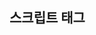 ## 스크립트 태그 <script>
: 스크립트 태그 내부에다가 js 내용 삽입(스크립트 코드를 html에 직접 작성)하거나 외부 js를 src로 가져올 때 사용한다
- head 태그 안에 작성하는 것이 일반적이지만 body 안에 가장 끝에 쓸 수 있다.
~~~
const myName =document.getElementById('my-name');
-> 이거 실행하고 싶으면 <div id="my-name">heropy</div>을 먼저 실행 시키고 <script src="./js/mian.js"></script> 이게 실행되야 한다
~~~
  
### 1. 속성
  - async 속성 : html에서 스크립트의 비동기적 실행 여부, 직접적으로 입력하는 경우는 없음, src 속성이 필수(외부js를 활용한다는 뜻)
    * js의 동기적 실행과 비동기적 실행: 동기적인 실행은 js 코드가 순차적으로 위에서 아래로 순서대로 실행되는 것, 비동기적 실행은 순차적으로 실행되는 것이 아니라 필요에 의해 단계를 건너뛸 수 있어 비순차적이다
  - defer 속성 : src 속성 필수(외부js를 활용한다는 뜻), 문서 파싱 구분 분석 후 작동 여부 , html에서 있는 내용을 js에서 찾아서 분석(실행)해야하는 경우가 있는 데 실행하는 js 코드가 html에서 언제 동작하느냐에 따라서 html을 제대로 실행하는 여부가 달림.
    -> html의 문서 전체를 분석한 다음 js 소스에 있는 파일을 실행해라는 선언하는 부분이다: 스크립트 코드를 body 안 가장 끝 쪽에 작성하는 것을 방지함
  -src 속성 : script 태그에 src를 이용해서 외부 js를 가져오면 script 내부의 작성된 js 코드는 무시된다.
  - type 속성: 기본값이 text/javascript 이며 요즘엔 쓰지 않는다. type 속성을 통해 굳이 다른 종류의 js는 사용하지 않는다

### 2. noscript 태그
  : 예전에는 js가 작동하지 않는 브라우저가 있었는데 이 태그를 통해서 js가 동작하지 않는 환경에서는 이런 내용을 실행해주세요 라고 정의 할 때 그 정의 내용을 이 태그 안에 작성함
  - noscript를 통해서 js가 실행되지 않는 환경에서 무슨 내용을 화면에 출력하고 사용자에게 노출할 것인가의 내용을 noscript 태그 안에다 작성한다.
  - 중첩 브라우저 컨텍스트를 이용할 때도 스크립트 코드가 실행되지 못하게 sandbox 속성을 통해 막았던 것을 이 태그로 해결할 수 있었다
  - noscript html에서 index html을 iframe 태그를 이용하여 가져옴. iframe에 sandbox 속성 추가시 index html의 스크립트가 차단되어 index html의 noscript 태그 안 내용이 출력된다

## 표 콘텐츠
: excel이나 구글 스프레드 시트 등에서 만들 수 있는 데이터 양식
  
### [기본 틀 구성 태그]
: 표-줄-칸 순으로 만든다.
  
1. table 태그 
  : 테이블 표를 만들 때 사용, 일반적으로 인라인과 블록요소로 표를 못만드므로 display:table 으로 선언, 하지만 기본적으로 블록요소처럼 굉장히 유사한 특성을 가진다.
  - 표가 들어가 영역 설정하는 역할
  - table 태그는 표를 만드는 용도로만 사용
  - table 이하의 다른 display 값들은 신경 안써도 됨
  
2. tr 태그 table row: 행(줄)을 만드는 태그, display: table-row(별도 수정해서 쓰지x)
  
3. th 태그 table header
  - display: table-cell(별도 수정해서 쓰지x)
  - 제목의 역할 하는 부분에서는 th 태그 사용
  - th태그는 글씨가 두껍게 됨
  - abbr 속성 : th에 대한 간단한 설명
  - headers 속성 : 다른 th와 연결되있는 거면 그 아이디와 연결하기 위한 것(종속되어져 있다는 것을 표현하기 위해서) , headers=”자신의 상위 개념의 칸의 아이디”
  - colspan 속성 : 자기가 존재하는 셀의 위치에서 열 을 몇 칸까지 확장해서 병합할 것인가(수평 병합), 기본: 1
  -rowspan 속성: 자기가 존재하는 셀의 위치에서 줄을 몇 줄 확장해서 병합할 것인가(수직 병합), 기본:1
  - scop 속성: 각각 머리글(header)들이 어떤 칸들을 의미하는지 어떤 칸들에 종속되어있는 지 볼 때 사용, 잘 사용하지는 않음
    -> col: 자신의 열을 지칭하는 것
  
4. td 태그 table data : 열(칸=cell)을 만드는 태그, 일반적으로는 td 태그를 많이 씀
  - display: table-cell(별도 수정해서 쓰지x)
  - 칸 같은 경우 무조건 하나의 줄 안에 포함되어야 함
  - headers 속성 : th에 있는 id 값 연결, 굳이 연결 다 안해도 됨
  - colspan 속성 : 열 기준 확장
  - rowspan 속성 : 줄 기준 확장

5.예제
~~~
 <table>
    <tr>
      <!--표의 header 부분이므로 th 작성-->
      <th>데이터 타입</th>
      <th>데이터 값</th>
    </tr>
    <!--표의 data 부분이므로 td 작성-->
    <tr>
      <td>알파벳</td>
      <td>A</td>
    </tr>
    <tr>
      <td>숫자</td>
      <td>7</td>
    </tr>
  </table>
->html
~~~
~~~
/*셀과 셀 사이 여백 없앰*/
table {
  border-collapse: collapse;
}
/*칸 스타일*/
th {
  border: 1px solid red;
  padding: 10px;
  background-color: lightgrey;
}
td {
  border: 1px solid red;
  padding: 10px;
}
-> css
~~~
![image](https://user-images.githubusercontent.com/89250252/130329544-553f9307-66c3-475a-a607-b39ad39ebc4f.png)

~~~
 <table>
    <tr>
      <th rowspan="2" id="th-data">데이터</th>
      <th headers="th-data"> 타입</th>

      <td>알파벳</td>
      <td >숫자</td>
    </tr>
   
    <tr>
      <th headers="th-data">값</th>
      <td>A</td>
      <td>7</td>
    </tr>
    
  </table>
 ~~~
![image](https://user-images.githubusercontent.com/89250252/130329563-bb6c7ede-ac5b-466e-86b9-c59f8e3a4d4d.png)
  
  - 예전에는 표 태그를 웹의 레이아웃을 잡는 역할로 쓰였지만 지금은 css 가 잘되어있어서 표 태그 이외의 다른 용도로 쓰면 안됨

### [표 보조 태그]
1. caption 태그 : 하나의 table의 실질적인 제목 설정하는 것이므로 제목이 두개 될 수 없다.
  - display: table-caption -> table 내부에 들어가는 태그 이기 때문에 신경x
  - table 태그의 바로 밑쪽에 작성해야 함

2. 표 열들 공통적 정의
  - col 태그 : col은 하나의 열
    * 빈 태그
    * 보통 caption 태그 밑에 씀
    * col 태그는 display: table-column 신경 x
    * css를 주지 않는 이상 col 순서(적용할 열 순서와 동일한)대로 입력한 스타일이 적용된다. 
  - colgroup 태그 : 여러 개의 열 포함 가능
    * 태그에 스타일을 연속적으로 입힐 때 몇 개의 col 까지를 연결할 것인가를 설정할 때 span 속성 사용해서 함
       + ex) 두번째 col 부터 세번째까지이면 스타일 입힐거면 두번째 col에 span = “2” span은 숫자만큼 확장한다는 뜻이기 때문에 col이 세개가 필요해도 col 태그 두개만 있어도 작용한다.
    * display : table-column-group 신경x
    * col 태그를 wrapping해주는 역할
  
3. 테이블의 영역을 나누는 태그
  - 실질적으로 보이는 테이블의 영역 구성에는 영향을 미치지 않는다.
  - 의미적인 부분에서만 영역 나누는 것
  - thead 태그 : 표의 머리글
    * display : table-header-group 신경x
  - tbody 태그 : 표의 본문
    * display : table-body-group 신경x
  - tfoot 태그 : 표의 바닥글
    * display : table-footer-group 신경x
